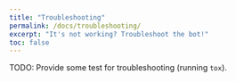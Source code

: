 ```yaml
---
title: "Troubleshooting"
permalink: /docs/troubleshooting/
excerpt: "It's not working? Troubleshoot the bot!"
toc: false
---
```


TODO:
Provide some test for troubleshooting (running `tox`).
